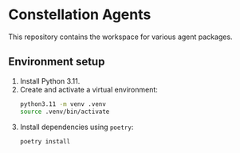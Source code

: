 # Constellation Agents

This repository contains the workspace for various agent packages.

## Environment setup

1. Install Python 3.11.
2. Create and activate a virtual environment:
   ```bash
   python3.11 -m venv .venv
   source .venv/bin/activate
   ```
3. Install dependencies using `poetry`:
   ```bash
   poetry install
   ```

